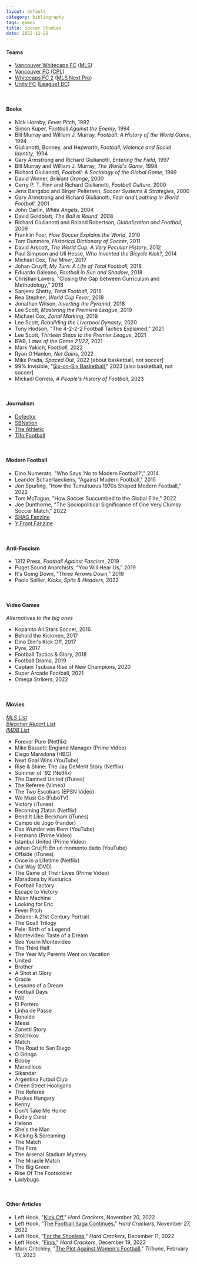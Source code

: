 ```yaml
---
layout: default
category: bibliography
tags: games
title: Soccer Studies
date: 2022-12-22
---
```


#### Teams

* [Vancouver Whitecaps FC](https://en.wikipedia.org/wiki/Vancouver_Whitecaps_FC) ([MLS](https://en.wikipedia.org/wiki/Major_League_Soccer))
* [Vancouver FC](https://en.wikipedia.org/wiki/Vancouver_FC) ([CPL](https://en.wikipedia.org/wiki/Canadian_Premier_League))
* [Whitecaps FC 2](https://en.wikipedia.org/wiki/Whitecaps_FC_2) ([MLS Next Pro](https://en.wikipedia.org/wiki/MLS_Next_Pro))
* [Unity FC](https://en.wikipedia.org/wiki/Unity_FC_(Canada)) ([League1 BC](https://en.wikipedia.org/wiki/League1_British_Columbia))

<br>


#### Books

* Nick Hornby, *Fever Pitch*, 1992
* Simon Kuper, *Football Against the Enemy*, 1994
* Bill Murray and William J. Murray, *Football: A History of the World Game*, 1994
* Giulianotti, Bonney, and Hepworth, *Football, Violence and Social Identity*, 1994
* Gary Armstrong and Richard Giulianotti, *Entering the Field*, 1997
* Bill Murray and William J. Murray, *The World's Game*, 1998
* Richard Giulianotti, *Football: A Sociology of the Global Game*, 1999
* David Winner, *Brilliant Orange*, 2000
* Gerry P. T. Finn and Richard Giulianotti, *Football Culture*, 2000
* Jens Bangsbo and Birger Peitersen, *Soccer Systems & Strategies*, 2000
* Gary Armstrong and Richard Giulianotti, *Fear and Loathing in World Football*, 2001
* John Carlin, *White Angels*, 2004
* David Goldblatt, *The Ball is Round*, 2008
* Richard Giulianotti and Roland Robertson, *Globalization and Football*, 2009
* Franklin Foer, *How Soccer Explains the World*, 2010
* Tom Dunmore, *Historical Dictionary of Soccer*, 2011
* David Arscott, *The World Cup: A Very Peculiar History*, 2012
* Paul Simpson and Uli Hesse, *Who Invented the Bicycle Kick?*, 2014
* Michael Cox, *The Mixer*, 2017
* Johan Cruyff, *My Turn: A Life of Total Football*, 2018
* Eduardo Galeano, *Football in Sun and Shadow*, 2018
* Christian Lavers, "Closing the Gap between Curriculum and Methodology," 2018
* Sanjeev Shetty, *Total Football*, 2018
* Rea Stephen, *World Cup Fever*, 2018
* Jonathan Wilson, *Inverting the Pyramid*, 2018
* Lee Scott, *Mastering the Premiere League*, 2019
* Michael Cox, *Zonal Marking*, 2019
* Lee Scott, *Rebuilding the Liverpool Dynasty*, 2020
* Tony Hodson, "The 4-2-2-2 Football Tactics Explained," 2021
* Lee Scott, *Thirteen Steps to the Premier League*, 2021
* IFAB, *Laws of the Game 21/22*, 2021
* Mark Yakich, *Football*, 2022
* Ryan O'Hanlon, *Net Gains*, 2022
* Mike Prada, *Spaced Out*, 2022 [about basketball, not soccer]
* 99% Invisible, "[Six-on-Six Basketball](https://99percentinvisible.org/episode/six-on-six-basketball/)," 2023 [also basketball, not soccer]
* Mickaël Correia, *A People's History of Football*, 2023

<br>


#### Journalism

* [Defector](https://defector.com/category/soccer)
* [SBNation](https://www.sbnation.com/soccer)
* [The Athletic](https://theathletic.com/football/)
* [Tifo Football](https://theathletic.com/author/tifo-football/)

<br>


#### Modern Football

* Dino Numerato, "Who Says 'No to Modern Football?'," 2014
* Leander Schaerlaeckens, "Against Modern Football," 2015
* Jon Spurling, "How the Tumultuous 1970s Shaped Modern Football," 2022
* Tom McTague, "How Soccer Succumbed to the Global Elite," 2022
* Joe Dunthorne, "The Sociopolitical Significance of One Very Clumsy Soccer Match," 2022
* [SHAG Fanzine](https://twitter.com/SHAG23997980)
* [Y Front Fanzine](https://yfrontfanzine.bigcartel.com/)

<br>


#### Anti-Fascism

* 1312 Press, *Football Against Fascism*, 2019
* Puget Sound Anarchists, "You Will Hear Us," 2019
* It's Going Down, "Three Arrows Down," 2019
* Paolo Sollier, *Kicks, Spits & Headers*, 2022

<br>


#### Video Games

*Alternatives to the big ones*

* Kopanito All Stars Soccer, 2016
* Behold the Kickmen, 2017
* Dino Dini's Kick Off, 2017
* Pyre, 2017
* Football Tactics & Glory, 2018
* Football Drama, 2019
* Captain Tsubasa Rise of New Champions, 2020
* Super Arcade Football, 2021
* Omega Strikers, 2022

<br>


#### Movies

[*MLS List*](https://www.mlssoccer.com/news/comprehensive-list-soccer-films-get-you-through-life-without-matches-greg-seltze)
<br>[*Bleacher Report List*](https://syndication.bleacherreport.com/amp/1658226-10-best-soccer-movies-ever-made.amp.html)
<br>[*IMDB List*](https://m.imdb.com/list/ls021453001/)

* Forever Pure (Netflix)
* Mike Bassett: England Manager (Prime Video)
* Diego Maradona (HBO)
* Next Goal Wins (YouTube)
* Rise & Shine: The Jay DeMerit Story (Netflix)
* Summer of '92 (Netflix)
* The Damned United (iTunes)
* The Referee (Vimeo)
* The Two Escobars (EPSN Video)
* We Must Go (FuboTV)
* Victory (iTunes)
* Becoming Zlatan (Netflix)
* Bend It Like Beckham (iTunes)
* Campo de Jogo (Fandor)
* Das Wunder von Bern (YouTube)
* Hermano (Prime Video)
* Istanbul United (Prime Video)
* Johan Cruijff: En un momento dado (YouTube)
* Offside (iTunes)
* Once in a Lifetime (Netflix)
* Our Way (DVD)
* The Game of Their Lives (Prime Video)
* Maradona by Kusturica
* Football Factory
* Escape to Victory
* Mean Machine
* Looking for Eric
* Fever Pitch
* Zidane: A 21st Century Portrait
* The Goal! Trilogy
* Pele: Birth of a Legend
* Montevideo: Taste of a Dream
* See You in Montevideo
* The Third Half
* The Year My Parents Went on Vacation
* United
* Brother
* A Shot at Glory
* Gracie
* Lessons of a Dream
* Football Days
* Will
* El Portero
* Linha de Passe
* Ronaldo
* Messi
* Zanetti Story
* Stoichkov
* Match
* The Road to San Diego
* O Gringo
* Bobby
* Marvellous
* Sikandar
* Argentina Futbol Club
* Green Street Hooligans
* The Referee
* Puskas Hungary
* Kenny
* Don't Take Me Home
* Rudo y Cursi
* Heleno
* She's the Man
* Kicking & Screaming
* The Match
* The Firm
* The Arsenal Stadium Mystery
* The Miracle Match
* The Big Green
* Rise Of The Footsoldier
* Ladybugs

<br>


#### Other Articles

* Left Hook, "[Kick Off](https://hardcrackers.com/kick-off/)," *Hard Crackers*, November 20, 2022
* Left Hook, "[The Football Saga Continues](https://hardcrackers.com/world-cup-chapter-two-the-football-saga-continues/)," *Hard Crackers*, November 27, 2022
* Left Hook, "[For the Shoeless](https://hardcrackers.com/for-the-shoeless-the-world-cup-diary-volume-3/)," *Hard Crackers*, December 11, 2022
* Left Hook, "[Finis](https://hardcrackers.com/finis-the-world-cup-story-part-iv/)," *Hard Crackers*, December 19, 2022
* Mark Critchley, "[The Plot Against Women's Football](https://tribunemag.co.uk/2023/02/the-plot-against-womens-football)," *Tribune*, February 13, 2023

<br>
